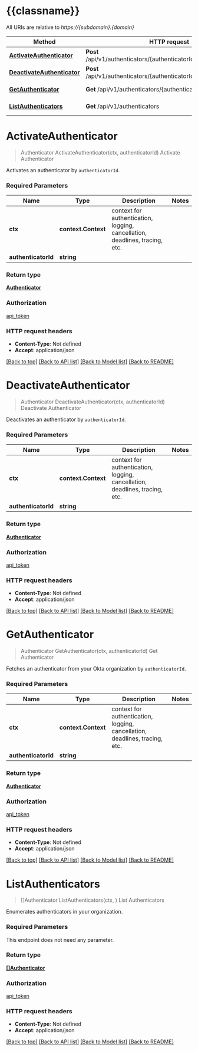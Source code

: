 # {{classname}}

All URIs are relative to *https://{subdomain}.{domain}*

Method | HTTP request | Description
------------- | ------------- | -------------
[**ActivateAuthenticator**](AuthenticatorApi.md#ActivateAuthenticator) | **Post** /api/v1/authenticators/{authenticatorId}/lifecycle/activate | Activate Authenticator
[**DeactivateAuthenticator**](AuthenticatorApi.md#DeactivateAuthenticator) | **Post** /api/v1/authenticators/{authenticatorId}/lifecycle/deactivate | Deactivate Authenticator
[**GetAuthenticator**](AuthenticatorApi.md#GetAuthenticator) | **Get** /api/v1/authenticators/{authenticatorId} | Get Authenticator
[**ListAuthenticators**](AuthenticatorApi.md#ListAuthenticators) | **Get** /api/v1/authenticators | List Authenticators

# **ActivateAuthenticator**
> Authenticator ActivateAuthenticator(ctx, authenticatorId)
Activate Authenticator

Activates an authenticator by `authenticatorId`.

### Required Parameters

Name | Type | Description  | Notes
------------- | ------------- | ------------- | -------------
 **ctx** | **context.Context** | context for authentication, logging, cancellation, deadlines, tracing, etc.
  **authenticatorId** | **string**|  | 

### Return type

[**Authenticator**](Authenticator.md)

### Authorization

[api_token](../README.md#api_token)

### HTTP request headers

 - **Content-Type**: Not defined
 - **Accept**: application/json

[[Back to top]](#) [[Back to API list]](../README.md#documentation-for-api-endpoints) [[Back to Model list]](../README.md#documentation-for-models) [[Back to README]](../README.md)

# **DeactivateAuthenticator**
> Authenticator DeactivateAuthenticator(ctx, authenticatorId)
Deactivate Authenticator

Deactivates an authenticator by `authenticatorId`.

### Required Parameters

Name | Type | Description  | Notes
------------- | ------------- | ------------- | -------------
 **ctx** | **context.Context** | context for authentication, logging, cancellation, deadlines, tracing, etc.
  **authenticatorId** | **string**|  | 

### Return type

[**Authenticator**](Authenticator.md)

### Authorization

[api_token](../README.md#api_token)

### HTTP request headers

 - **Content-Type**: Not defined
 - **Accept**: application/json

[[Back to top]](#) [[Back to API list]](../README.md#documentation-for-api-endpoints) [[Back to Model list]](../README.md#documentation-for-models) [[Back to README]](../README.md)

# **GetAuthenticator**
> Authenticator GetAuthenticator(ctx, authenticatorId)
Get Authenticator

Fetches an authenticator from your Okta organization by `authenticatorId`.

### Required Parameters

Name | Type | Description  | Notes
------------- | ------------- | ------------- | -------------
 **ctx** | **context.Context** | context for authentication, logging, cancellation, deadlines, tracing, etc.
  **authenticatorId** | **string**|  | 

### Return type

[**Authenticator**](Authenticator.md)

### Authorization

[api_token](../README.md#api_token)

### HTTP request headers

 - **Content-Type**: Not defined
 - **Accept**: application/json

[[Back to top]](#) [[Back to API list]](../README.md#documentation-for-api-endpoints) [[Back to Model list]](../README.md#documentation-for-models) [[Back to README]](../README.md)

# **ListAuthenticators**
> []Authenticator ListAuthenticators(ctx, )
List Authenticators

Enumerates authenticators in your organization.

### Required Parameters
This endpoint does not need any parameter.

### Return type

[**[]Authenticator**](Authenticator.md)

### Authorization

[api_token](../README.md#api_token)

### HTTP request headers

 - **Content-Type**: Not defined
 - **Accept**: application/json

[[Back to top]](#) [[Back to API list]](../README.md#documentation-for-api-endpoints) [[Back to Model list]](../README.md#documentation-for-models) [[Back to README]](../README.md)

